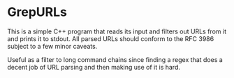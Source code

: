 GrepURLs
========

This is a simple C++ program that reads its input and filters out URLs from it
and prints it to stdout. All parsed URLs should conform to the RFC 3986 subject
to a few minor caveats.

Useful as a filter to long command chains since finding a regex that does a
decent job of URL parsing and then making use of it is hard.
